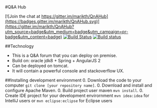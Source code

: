 #Q&amp;A Hub

[![Join the chat at https://gitter.im/marikth/QnAHub](https://badges.gitter.im/marikth/QnAHub.svg)](https://gitter.im/marikth/QnAHub?utm_source=badge&utm_medium=badge&utm_campaign=pr-badge&utm_content=badge)
[![Build Status](https://travis-ci.org/marikth/QnAHub.svg?branch=master)](https://travis-ci.org/marikth/QnAHub)
[![Build status](https://ci.appveyor.com/api/projects/status/ighdmon45xvwrx2i/branch/master?svg=true)](https://ci.appveyor.com/project/marikth/qnahub/branch/master)

##Technology
* This is a Q&A forum that you can deploy on premise.
* Build on: oracle jdk8 + Spring + AngularJS 2
* Can be deployed on tomcat.
* It will contain a powerful console and stackoverflow UX.


##Installing development environment 
0. Download the code to your computer `git clone [your repository name]`.
0. Download and install and configure Apache Maven.
0. Build project user maven `mvn install`.
0. Create IDE project for your development envirornment `mvn idea:idea` for IntelliJ users or `mvn eclipse:eclipse` for Eclipse users
